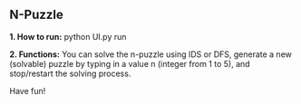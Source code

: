 N-Puzzle
--

**1. How to run:** python UI.py run

**2. Functions:** You can solve the n-puzzle using IDS or DFS, generate a new (solvable) puzzle by typing in a value n (integer from 1 to 5), and stop/restart the solving process.

Have fun!
